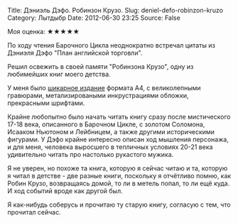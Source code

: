 Title: Дэниэль Дэфо. Робинзон Крузо.
Slug: deniel-defo-robinzon-kruzo
Category: Лытдыбр
Date: 2012-06-30 23:25
Source: False

Моя оценка: ★★★★★

По ходу чтения Барочного Цикла неоднократно встречал цитаты из Дэниэля Дэфо "План английской торговли".

Решил освежить в своей памяти "Робинзона Крузо", одну из любимейших книг моего детства.

У меня было [шикарное издание](http://www.livelib.ru/book/1000275846) формата А4, с великолепными гравюрами, метализироваными инкрустрациями обложки, прекрасными шрифтами.

Крайне любопытно было начать читать книгу сразу после мистического 17-18 века, описанного в Барочном Цикле, с золотом Соломона, Исааком Ньютоном и Лейбницем, а также другими историческими фигурами. У Дэфо крайне интересно описан ход мышления персонажа, и для меня, человека выросшего в тепличных условиях 20-21 века удивительно читать про настолько рукастого мужика.

Я не уверен, но похоже та книга, которую я сейчас читаю и та, которую я читал в детстве - две разные книги, поскольку я отчётливо помню, как Робин Крузо, возвращаясь домой, то ли в метель попал, то ли ещё куда. И ход событий вроде как другой был.

Я как-нибудь соберусь и прочитаю ту старую книгу, согласую с тем, что прочитал сейчас.
